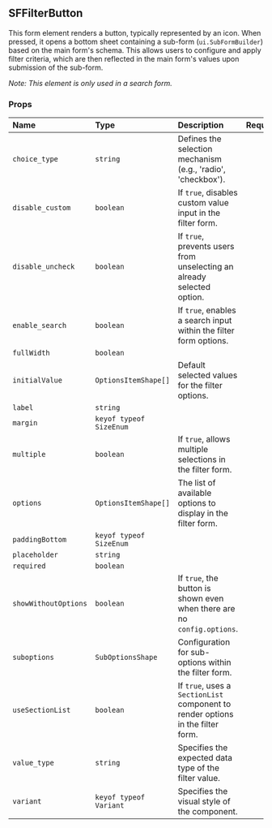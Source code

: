 ## SFFilterButton

This form element renders a button, typically represented by an icon. When pressed, it opens a bottom sheet containing a sub-form (`ui.SubFormBuilder`) based on the main form's schema. This allows users to configure and apply filter criteria, which are then reflected in the main form's values upon submission of the sub-form.

*Note: This element is only used in a search form.*

### Props

| Name | Type | Description | Required | Default |
| :--- | :--- | :---------- | :-------- | :------- |
| `choice_type` | `string` | Defines the selection mechanism (e.g., 'radio', 'checkbox'). | | `undefined` |
| `disable_custom` | `boolean` | If `true`, disables custom value input in the filter form. | | `false` |
| `disable_uncheck` | `boolean` | If `true`, prevents users from unselecting an already selected option. | | `false` |
| `enable_search` | `boolean` | If `true`, enables a search input within the filter form options. | | `false` |
| `fullWidth` | `boolean` | | | `false` |
| `initialValue` | `OptionsItemShape[]` | Default selected values for the filter options. | | `undefined` |
| `label` | `string` | | | `''` |
| `margin` | `keyof typeof SizeEnum` | | | `undefined` |
| `multiple` | `boolean` | If `true`, allows multiple selections in the filter form. | | `false` |
| `options` | `OptionsItemShape[]` | The list of available options to display in the filter form. | | `[]` |
| `paddingBottom` | `keyof typeof SizeEnum` | | | `undefined` |
| `placeholder` | `string` | | | `''` |
| `required` | `boolean` | | | `false` |
| `showWithoutOptions` | `boolean` | If `true`, the button is shown even when there are no `config.options`. | | `false` |
| `suboptions` | `SubOptionsShape` | Configuration for sub-options within the filter form. | | `undefined` |
| `useSectionList` | `boolean` | If `true`, uses a `SectionList` component to render options in the filter form. | | `false` |
| `value_type` | `string` | Specifies the expected data type of the filter value. | | `undefined` |
| `variant` | `keyof typeof Variant` | Specifies the visual style of the component. | | `'standard'` |
